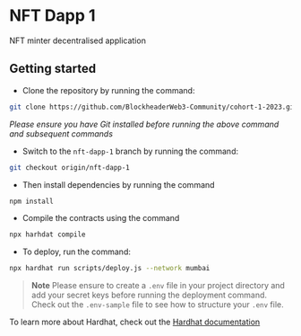 # NFT Dapp 1

NFT minter decentralised application

## Getting started

- Clone the repository by running the command:
```bash
git clone https://github.com/BlockheaderWeb3-Community/cohort-1-2023.git
```
_Please ensure you have Git installed before running the above command and subsequent commands_

- Switch to the `nft-dapp-1` branch by running the command: 

```bash
git checkout origin/nft-dapp-1
```
- Then install dependencies by running the command 

```bash
npm install 
```

- Compile the contracts using the command
````bash
npx harhdat compile
````

- To deploy, run the command:

```bash
npx hardhat run scripts/deploy.js --network mumbai


```

> **Note** Please ensure to create a `.env` file in your project directory and add your secret keys before running the deployment command. Check out the `.env-sample` file to see how to structure your `.env` file.


To learn more about Hardhat, check out the [Hardhat documentation](https://hardhat.org/hardhat-runner/docs/getting-started)
